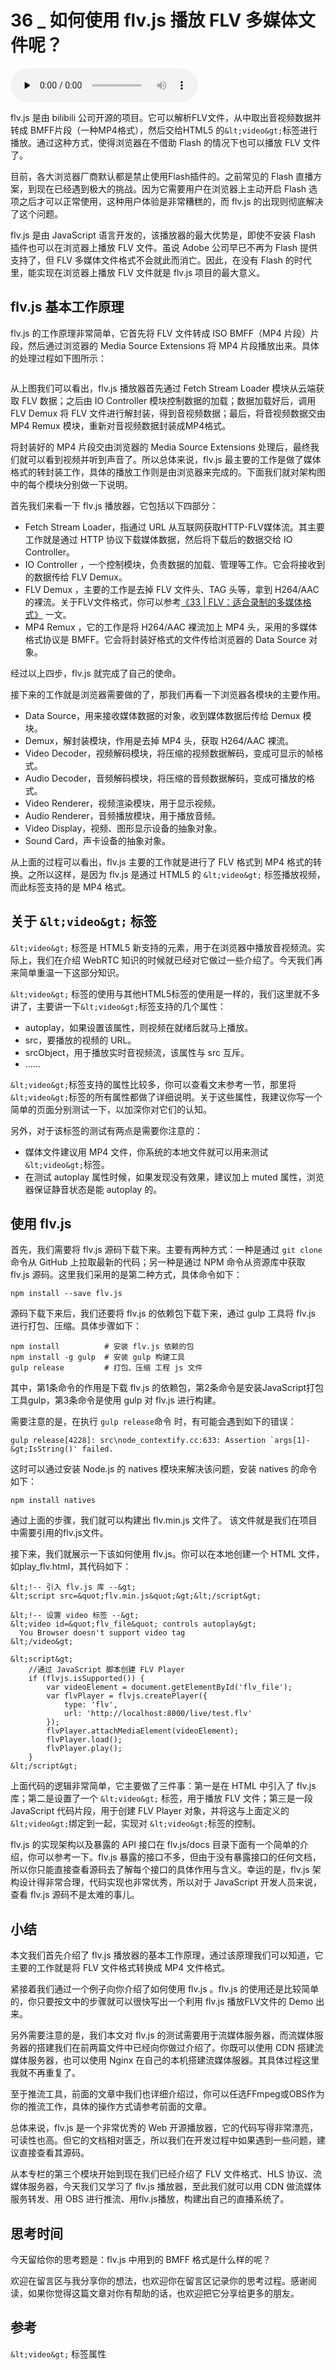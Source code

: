 # 36 _ 如何使用 flv.js 播放 FLV 多媒体文件呢？

<audio id="audio" title="36 | 如何使用 flv.js 播放 FLV 多媒体文件呢？" controls="" preload="none"><source id="mp3" src="https://static001.geekbang.org/resource/audio/b3/51/b32bdc224d684d0b72a3d06649ac9551.mp3"></audio>

flv.js 是由 bilibili 公司开源的项目。它可以解析FLV文件，从中取出音视频数据并转成 BMFF片段（一种MP4格式），然后交给HTML5 的`&lt;video&gt;`标签进行播放。通过这种方式，使得浏览器在不借助 Flash 的情况下也可以播放 FLV 文件了。

目前，各大浏览器厂商默认都是禁止使用Flash插件的。之前常见的 Flash 直播方案，到现在已经遇到极大的挑战。因为它需要用户在浏览器上主动开启 Flash 选项之后才可以正常使用，这种用户体验是非常糟糕的，而 flv.js 的出现则彻底解决了这个问题。

flv.js 是由 JavaScript 语言开发的，该播放器的最大优势是，即使不安装 Flash 插件也可以在浏览器上播放 FLV 文件。虽说 Adobe 公司早已不再为 Flash 提供支持了，但 FLV 多媒体文件格式不会就此而消亡。因此，在没有 Flash 的时代里，能实现在浏览器上播放 FLV 文件就是 flv.js 项目的最大意义。

## flv.js 基本工作原理

flv.js 的工作原理非常简单，它首先将 FLV 文件转成 ISO BMFF（MP4 片段）片段，然后通过浏览器的 Media Source Extensions 将 MP4 片段播放出来。具体的处理过程如下图所示：

<img src="https://static001.geekbang.org/resource/image/44/7e/44d56d4a72b5baa6fac37279b0e4e87e.png" alt="">

从上图我们可以看出，flv.js 播放器首先通过 Fetch Stream Loader 模块从云端获取 FLV 数据；之后由 IO Controller 模块控制数据的加载；数据加载好后，调用 FLV Demux 将  FLV 文件进行解封装，得到音视频数据；最后，将音视频数据交由 MP4 Remux 模块，重新对音视频数据封装成MP4格式。

将封装好的 MP4 片段交由浏览器的 Media Source Extensions 处理后，最终我们就可以看到视频并听到声音了。所以总体来说，flv.js 最主要的工作是做了媒体格式的转封装工作，具体的播放工作则是由浏览器来完成的。下面我们就对架构图中的每个模块分别做一下说明。

首先我们来看一下 flv.js 播放器，它包括以下四部分：

- Fetch Stream Loader，指通过 URL 从互联网获取HTTP-FLV媒体流。其主要工作就是通过 HTTP 协议下载媒体数据，然后将下载后的数据交给 IO Controller。
- IO Controller ，一个控制模块，负责数据的加载、管理等工作。它会将接收到的数据传给 FLV Demux。
- FLV Demux ，主要的工作是去掉 FLV 文件头、TAG 头等，拿到 H264/AAC 的裸流。关于FLV文件格式，你可以参考[《33 | FLV：适合录制的多媒体格式》](https://time.geekbang.org/column/article/141743) 一文。
- MP4 Remux ，它的工作是将 H264/AAC 裸流加上 MP4 头，采用的多媒体格式协议是 BMFF。它会将封装好格式的文件传给浏览器的 Data Source 对象。

经过以上四步，flv.js 就完成了自己的使命。

接下来的工作就是浏览器需要做的了，那我们再看一下浏览器各模块的主要作用。

- Data Source，用来接收媒体数据的对象，收到媒体数据后传给 Demux 模块。
- Demux，解封装模块，作用是去掉 MP4 头，获取 H264/AAC 裸流。
- Video Decoder，视频解码模块，将压缩的视频数据解码，变成可显示的帧格式。
- Audio Decoder，音频解码模块，将压缩的音频数据解码，变成可播放的格式。
- Video Renderer，视频渲染模块，用于显示视频。
- Audio Renderer，音频播放模块，用于播放音频。
- Video Display，视频、图形显示设备的抽象对象。
- Sound Card，声卡设备的抽象对象。

从上面的过程可以看出，flv.js 主要的工作就是进行了 FLV 格式到 MP4 格式的转换。之所以这样，是因为 flv.js 是通过 HTML5 的 `&lt;video&gt;` 标签播放视频，而此标签支持的是 MP4 格式。

## 关于 `&lt;video&gt;` 标签

`&lt;video&gt;` 标签是 HTML5 新支持的元素，用于在浏览器中播放音视频流。实际上，我们在介绍 WebRTC 知识的时候就已经对它做过一些介绍了。今天我们再来简单重温一下这部分知识。

`&lt;video&gt;` 标签的使用与其他HTML5标签的使用是一样的，我们这里就不多讲了，主要讲一下`&lt;video&gt;`标签支持的几个属性：

- autoplay，如果设置该属性，则视频在就绪后就马上播放。
- src，要播放的视频的 URL。
- srcObject，用于播放实时音视频流，该属性与 src 互斥。
- ……

`&lt;video&gt;`标签支持的属性比较多，你可以查看文末参考一节，那里将`&lt;video&gt;`标签的所有属性都做了详细说明。关于这些属性，我建议你写一个简单的页面分别测试一下，以加深你对它们的认知。

另外，对于该标签的测试有两点是需要你注意的：

- 媒体文件建议用 MP4 文件，你系统的本地文件就可以用来测试`&lt;video&gt;`标签。
- 在测试 autoplay 属性时候，如果发现没有效果，建议加上 muted 属性，浏览器保证静音状态是能 autoplay 的。

## 使用 flv.js

首先，我们需要将 flv.js 源码下载下来。主要有两种方式：一种是通过 `git clone` 命令从 GitHub 上拉取最新的代码；另一种是通过 NPM 命令从资源库中获取 flv.js 源码。这里我们采用的是第二种方式，具体命令如下：

```
npm install --save flv.js

```

源码下载下来后，我们还要将 flv.js 的依赖包下载下来，通过 gulp 工具将 flv.js 进行打包、压缩。具体步骤如下：

```
npm install          # 安装 flv.js 依赖的包
npm install -g gulp  # 安装 gulp 构建工具
gulp release         # 打包、压缩 工程 js 文件

```

其中，第1条命令的作用是下载 flv.js 的依赖包，第2条命令是安装JavaScript打包工具gulp，第3条命令是使用 gulp 对 flv.js 进行构建。

需要注意的是，在执行 `gulp release`命令 时，有可能会遇到如下的错误：

```
gulp release[4228]: src\node_contextify.cc:633: Assertion `args[1]-&gt;IsString()' failed.

```

这时可以通过安装 Node.js 的 natives 模块来解决该问题，安装 natives 的命令如下：

```
npm install natives

```

通过上面的步骤，我们就可以构建出 flv.min.js 文件了。 该文件就是我们在项目中需要引用的flv.js文件。

接下来，我们就展示一下该如何使用 flv.js。你可以在本地创建一个 HTML 文件，如play_flv.html，其代码如下：

```
&lt;!-- 引入 flv.js 库 --&gt;
&lt;script src=&quot;flv.min.js&quot;&gt;&lt;/script&gt;

&lt;!-- 设置 video 标签 --&gt;
&lt;video id=&quot;flv_file&quot; controls autoplay&gt;
  You Browser doesn't support video tag
&lt;/video&gt;

&lt;script&gt;
    //通过 JavaScript 脚本创建 FLV Player
    if (flvjs.isSupported()) {
        var videoElement = document.getElementById('flv_file');
        var flvPlayer = flvjs.createPlayer({
            type: 'flv',
            url: 'http://localhost:8000/live/test.flv'
        });
        flvPlayer.attachMediaElement(videoElement);
        flvPlayer.load();
        flvPlayer.play();
    }
&lt;/script&gt;

```

上面代码的逻辑非常简单，它主要做了三件事：第一是在 HTML 中引入了 flv.js 库；第二是设置了一个 `&lt;video&gt;` 标签，用于播放 FLV 文件；第三是一段 JavaScript 代码片段，用于创建 FLV Player 对象，并将这与上面定义的`&lt;video&gt;`绑定到一起，实现对 `&lt;video&gt;`标签的控制。

flv.js 的实现架构以及暴露的 API 接口在 flv.js/docs 目录下面有一个简单的介绍，你可以参考一下。flv.js 暴露的接口不多，但由于没有暴露接口的任何文档，所以你只能直接查看源码去了解每个接口的具体作用与含义。幸运的是，flv.js 架构设计得非常合理，代码实现也非常优秀，所以对于 JavaScript 开发人员来说，查看 flv.js 源码不是太难的事儿。

## 小结

本文我们首先介绍了 flv.js 播放器的基本工作原理，通过该原理我们可以知道，它主要的工作就是将 FLV 文件格式转换成 MP4 文件格式。

紧接着我们通过一个例子向你介绍了如何使用 flv.js 。flv.js 的使用还是比较简单的，你只要按文中的步骤就可以很快写出一个利用 flv.js 播放FLV文件的 Demo 出来。

另外需要注意的是，我们本文对 flv.js 的测试需要用于流媒体服务器，而流媒体服务器的搭建我们在前两篇文件中已经向你做过介绍了。你既可以使用 CDN 搭建流媒体服务器，也可以使用 Nginx 在自己的本机搭建流媒体服器。其具体过程这里我就不再重复了。

至于推流工具，前面的文章中我们也详细介绍过，你可以任选FFmpeg或OBS作为你的推流工作，具体的操作方式请参考前面的文章。

总体来说，flv.js 是一个非常优秀的 Web 开源播放器，它的代码写得非常漂亮，可读性也高。但它的文档相对匮乏，所以我们在开发过程中如果遇到一些问题，建议直接查看其源码。

从本专栏的第三个模块开始到现在我们已经介绍了 FLV 文件格式、HLS 协议、流媒体服务器，今天我们又学习了 flv.js 播放器，至此我们就可以用 CDN 做流媒体服务转发、用 OBS 进行推流、用flv.js播放，构建出自己的直播系统了。

## 思考时间

今天留给你的思考题是：flv.js 中用到的 BMFF 格式是什么样的呢？

欢迎在留言区与我分享你的想法，也欢迎你在留言区记录你的思考过程。感谢阅读，如果你觉得这篇文章对你有帮助的话，也欢迎把它分享给更多的朋友。

## 参考

`&lt;video&gt;` 标签属性

<img src="https://static001.geekbang.org/resource/image/fa/a7/face9d5cd0c417686e19eee1034a77a7.png" alt="">


